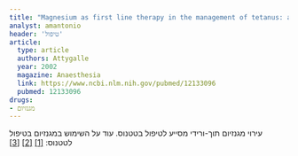 ```yaml
---
title: "Magnesium as first line therapy in the management of tetanus: a prospective study of 40 patients"
analyst: amantonio
header: 'טיפול'
article:
  type: article
  authors: Attygalle
  year: 2002
  magazine: Anaesthesia
  link: https://www.ncbi.nlm.nih.gov/pubmed/12133096
  pubmed: 12133096
drugs:
- מגנזיום
---
```


עירוי מגנזיום תוך-ורידי מסייע לטיפול בטטנוס.
עוד על השימוש במגנזיום בטיפול לטטנוס: [[1]](https://www.ncbi.nlm.nih.gov/pubmed/20191795) [[2]](https://www.ncbi.nlm.nih.gov/pubmed/15482173) [[3]](https://www.ncbi.nlm.nih.gov/pubmed/14525647)
